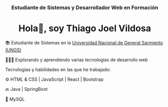 <h3 align="center">
  Estudiante de Sistemas y Desarrollador Web en Formación
</h3>

<h1 align="center">
  Hola👋, soy Thiago Joel Vildosa
</h1>

📚 Estudiante de Sistemas en la [Universidad Nacional de General Sarmiento (UNGS)](https://www.ungs.edu.ar/)

👨🏼‍💻 Explorando y aprendiendo varias tecnologías de desarrollo web

Tecnologías y habilidades en las que he trabajado:

⚙️ HTML & CSS | JavaScript | React | Bootstrap

🔙 Java | SpringBoot

💾 MySQL
